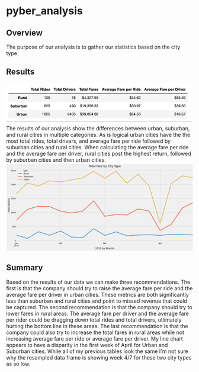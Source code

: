 # pyber_analysis

## Overview
The purpose of our analysis is to gather our statistics based on the city type.

## Results
![Summary Data Frame](https://github.com/lgconsult/pyber_analysis/blob/main/pyber%20summary%20dataframe.png)
The results of our analysis show the differences between urban, suburban, and rural cities in multiple categories. As is logical urban cities have the the most total rides, total drivers, and average fare per ride followed by suburban cities and rural cities. When calculating the average fare per ride and the average fare per driver, rural cities post the highest return, followed by suburban cities and then urban cities. 
![Total Fare by City Type](https://github.com/lgconsult/pyber_analysis/blob/main/pyber%20line%20chart.png)
## Summary
Based on the results of our data we can make three recommendations. The first is that the company should try to raise the average fare per ride and the average fare per driver in urban cities. These metrics are both significantly less than suburban  and rural cities and point to missed revenue that could be captured. The second recommendation is that the company should try to lower fares in rural areas. The average fare per driver and the average fare per rider could be dragging down total rides and total drivers, utlimately hurting the bottom line in these areas. The last recommendation is that the company could also try to increase the total fares in rural areas while not increasing average fare per ride or average fare per driver. 
My line chart appears to have a disparity in the first week of April for Urban and Suburban cities. While all of my previous tables look the same I'm not sure why the resampled data frame is showing week 4/7 for these two city types as so low. 
